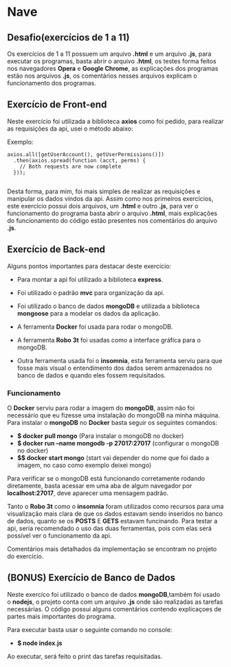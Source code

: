 # Nave

 ## Desafio(exercícios de 1 a 11)
 
 Os exercícios de 1 a 11 possuem um arquivo **.html** e um arquivo **.js**, para executar os programas, basta abrir o arquivo **.html**, os testes forma feitos nos navegadores **Opera** e **Google Chrome**, as explicações dos programas estão nos arquivos **.js**, os comentários nesses arquivos explicam o funcionamento dos programas. 
 

## Exercício de Front-end

Neste exercício foi utilizada a biblioteca **axios** como foi pedido, para realizar as requisições da api, usei o método abaixo:

Exemplo:
```
axios.all([getUserAccount(), getUserPermissions()])
  .then(axios.spread(function (acct, perms) {
    // Both requests are now complete
  }));
  
```

Desta forma, para mim, foi mais simples de realizar as requisições e manipular os dados vindos da api. Assim como nos primeiros exercícios, este exercício possui dois arquivos, um **.html** e outro **.js**, para ver o funcionamento do programa basta abrir o arquivo **.html**, mais explicações do funcionamento do código estão presentes nos comentários do arquivo **.js**.


## Exercício de Back-end

Alguns pontos importantes para destacar deste exercício:

 - 	Para montar a api foi utilizado a biblioteca **express**.

 - 	Foi utilizado o padrão **mvc** para organização da api.

 - 	Foi utilizado o banco de dados **mongoDB** e utilizada a biblioteca **mongoose** para a modelar os dados da aplicação.

 -	 A ferramenta **Docker** foi usada para rodar o mongoDB.

 - 	A ferramenta **Robo 3t** foi usadas como a interface gráfica para o mongoDB.

 - 	Outra ferramenta usada foi o **insomnia**, esta ferramenta serviu para que fosse mais visual o 	entendimento dos dados       serem armazenados no banco de dados e quando eles fossem 	requisitados.

### Funcionamento

O **Docker** serviu para rodar a imagem do **mongoDB**, assim não foi necessário que eu fizesse uma instalação do 	mongoDB na minha máquina. Para instalar o **mongoDB** no **Docker** basta seguir os seguintes comandos:

 -  **$ docker pull mongo** (Para instalar o mongoDB no docker)
 -  **$ docker run –name mongodb  -p 27017:27017** (configurar o mongoDB no docker)
 -  **$$ docker start mongo** (start vai depender do nome que foi dado a imagem, no caso como exemplo deixei mongo)

Para verificar se o mongoDB está funcionando corretamente rodando diretamente, basta acessar em uma aba de algum navegador por **localhost:27017**, deve aparecer uma mensagem padrão.

Tanto o **Robo 3t** como o **insomnia** foram utilizados como recursos para uma visualização mais clara de que os dados estavam sendo inseridos no banco de dados, quanto se os **POSTS** E **GETS** estavam funcinando. Para testar a api, seria recomendado o uso das duas ferramentas, pois com elas será possível ver o funcionamento da api.

Comentários mais detalhados da implementação se encontram no projeto do exercício.

## (BONUS) Exercício de Banco de Dados

Neste exercíco foi utilizado o banco de dados **mongoDB**,também foi usado o **nodejs**, o projeto conta com um arquivo **.js** onde são realizadas as tarefas necessárias. O código possui alguns comentários contendo explicaçoes de partes mais importantes do programa.

Para executar basta usar o seguinte comando no console:

 -  **$ node index.js**
 
 Ao executar, será feito o print das tarefas requisitadas.















